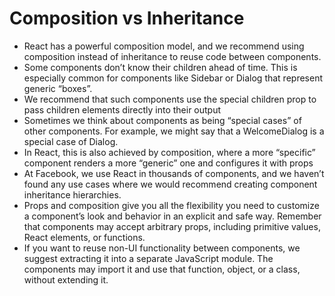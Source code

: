 # Composition vs Inheritance
* React has a powerful composition model, and we recommend using composition instead of inheritance to reuse code between components.
* Some components don’t know their children ahead of time. This is especially common for components like Sidebar or Dialog that represent generic “boxes”.
* We recommend that such components use the special children prop to pass children elements directly into their output
* Sometimes we think about components as being “special cases” of other components. For example, we might say that a WelcomeDialog is a special case of Dialog.
* In React, this is also achieved by composition, where a more “specific” component renders a more “generic” one and configures it with props
* At Facebook, we use React in thousands of components, and we haven’t found any use cases where we would recommend creating component inheritance hierarchies.
* Props and composition give you all the flexibility you need to customize a component’s look and behavior in an explicit and safe way. Remember that components may accept arbitrary props, including primitive values, React elements, or functions.
* If you want to reuse non-UI functionality between components, we suggest extracting it into a separate JavaScript module. The components may import it and use that function, object, or a class, without extending it.

